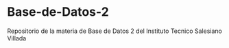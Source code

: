 # Base-de-Datos-2
Repositorio de la materia de Base de Datos 2 del Instituto Tecnico Salesiano Villada

